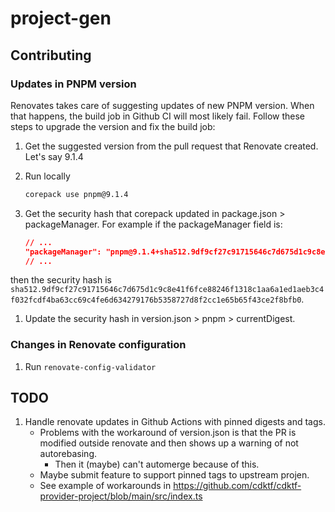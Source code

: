 # project-gen


## Contributing

### Updates in PNPM version

Renovates takes care of suggesting updates of new PNPM version. When that happens, the build job in Github CI will most likely fail. Follow these steps to upgrade the version and fix the build job:

1. Get the suggested version from the pull request that Renovate created. Let's say 9.1.4
1. Run locally
    
    ```bash
    corepack use pnpm@9.1.4
    ```

1. Get the security hash that corepack updated in package.json > packageManager. For example if the packageManager field is:

    ```json
    // ...
    "packageManager": "pnpm@9.1.4+sha512.9df9cf27c91715646c7d675d1c9c8e41f6fce88246f1318c1aa6a1ed1aeb3c4f032fcdf4ba63cc69c4fe6d634279176b5358727d8f2cc1e65b65f43ce2f8bfb0"
    // ...
    ```

then the security hash is `sha512.9df9cf27c91715646c7d675d1c9c8e41f6fce88246f1318c1aa6a1ed1aeb3c4f032fcdf4ba63cc69c4fe6d634279176b5358727d8f2cc1e65b65f43ce2f8bfb0`.
1. Update the security hash in version.json > pnpm > currentDigest.

### Changes in Renovate configuration

1. Run `renovate-config-validator`

## TODO

1. Handle renovate updates in Github Actions with pinned digests and tags.
    - Problems with the workaround of version.json is that the PR is modified outside renovate and then shows up a warning of not autorebasing.
        - Then it (maybe) can't automerge because of this.
    - Maybe submit feature to support pinned tags to upstream projen.
    - See example of workarounds in https://github.com/cdktf/cdktf-provider-project/blob/main/src/index.ts
